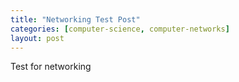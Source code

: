 ```yaml
---
title: "Networking Test Post"
categories: [computer-science, computer-networks]
layout: post
---
```


Test for networking
